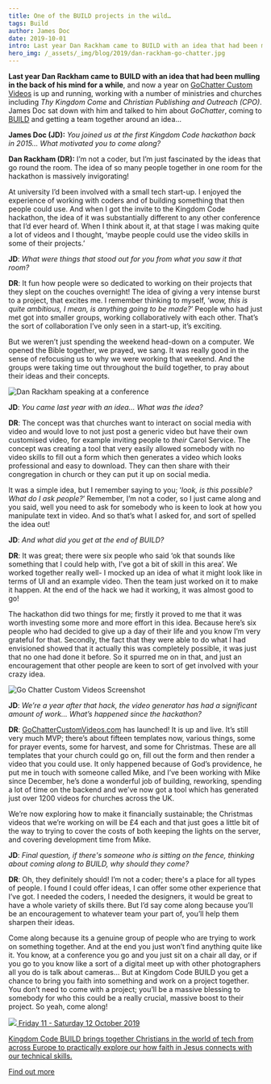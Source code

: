 ```yaml
---
title: One of the BUILD projects in the wild…
tags: Build
author: James Doc
date: 2019-10-01
intro: Last year Dan Rackham came to BUILD with an idea that had been mulling in the back of his mind for a while. James sat down with him and talked to him about GoChatter, coming to BUILD and getting a team together around an idea…
hero_img: /_assets/_img/blog/2019/dan-rackham-go-chatter.jpg
---
```


**Last year Dan Rackham came to BUILD with an idea that had been mulling in the back of his mind for a while**, and now a year on [GoChatter Custom Videos](https://www.gochattercustomvideos.com) is up and running, working with a number of ministries and churches including _Thy Kingdom Come_ and _Christian Publishing and Outreach (CPO)_. James Doc sat down with him and talked to him about _GoChatter_, coming to [BUILD](/build) and getting a team together around an idea…

**James Doc (JD):** _You joined us at the first Kingdom Code hackathon back in 2015… What motivated you to come along?_

**Dan Rackham (DR):** I’m not a coder, but I’m just fascinated by the ideas that go round the room. The idea of so many people together in one room for the hackathon is massively invigorating!

At university I’d been involved with a small tech start-up. I enjoyed the experience of working with coders and of building something that then people could use. And when I got the invite to the Kingdom Code hackathon, the idea of it was substantially different to any other conference that I’d ever heard of. When I think about it, at that stage I was making quite a lot of videos and I thought, ‘maybe people could use the video skills in some of their projects.’

**JD**: _What were things that stood out for you from what you saw it that room?_

**DR**: It fun how people were so dedicated to working on their projects that they slept on the couches overnight! The idea of giving a very intense burst to a project, that excites me. I remember thinking to myself, ‘_wow, this is quite ambitious, I mean, is anything going to be made?_’ People who had just met got into smaller groups, working collaboratively with each other. That’s the sort of collaboration I’ve only seen in a start-up, it’s exciting.

But we weren’t just spending the weekend head-down on a computer. We opened the Bible together, we prayed, we sang. It was really good in the sense of refocusing us to why we were working that weekend. And the groups were taking time out throughout the build together, to pray about their ideas and their concepts.

<img class="img img--pull-right" src="/_assets/_img/people/dan-rackham-kingdom-code.jpg" alt="Dan Rackham speaking at a conference" />

**JD**: _You came last year with an idea… What was the idea?_

**DR**: The concept was that churches want to interact on social media with video and would love to not just post a generic video but have their own customised video, for example inviting people to _their_ Carol Service. The concept was creating a tool that very easily allowed somebody with no video skills to fill out a form which then generates a video which looks professional and easy to download. They can then share with their congregation in church or they can put it up on social media.

It was a simple idea, but I remember saying to you; ‘_look, is this possible? What do I ask people?_’ Remember, I’m not a coder, so I just came along and you said, well you need to ask for somebody who is keen to look at how you manipulate text in video. And so that’s what I asked for, and sort of spelled the idea out!

**JD**: _And what did you get at the end of BUILD?_

**DR**: It was great; there were six people who said ‘ok that sounds like something that I could help with, I’ve got a bit of skill in this area’. We worked together really well- I mocked up an idea of what it might look like in terms of UI and an example video. Then the team just worked on it to make it happen. At the end of the hack we had it working, it was almost good to go!

The hackathon did two things for me; firstly it proved to me that it was worth investing some more and more effort in this idea. Because here’s six people who had decided to give up a day of their life and you know I’m very grateful for that. Secondly, the fact that they were able to do what I had envisioned showed that it actually this was completely possible, it was just that no one had done it before. So it spurred me on in that, and just an encouragement that other people are keen to sort of get involved with your crazy idea.

<img class="img img--pull-left" src="/_assets/_img/blog/2019/go-chatter-custom-videos-kingdom-code.png" alt="Go Chatter Custom Videos Screenshot" />

**JD**: _We’re a year after that hack, the video generator has had a significant amount of work… What’s happened since the hackathon?_

**DR**: [GoChatterCustomVideos.com](https://www.gochattercustomvideos.com) has launched! It is up and live. It’s still very much MVP; there’s about fifteen templates now, various things, some for prayer events, some for harvest, and some for Christmas. These are all templates that your church could go on, fill out the form and then render a video that you could use. It only happened because of God’s providence, he put me in touch with someone called Mike, and I’ve been working with Mike since December, he’s done a wonderful job of building, reworking, spending a lot of time on the backend and we’ve now got a tool which has generated just over 1200 videos for churches across the UK.

We’re now exploring how to make it financially sustainable; the Christmas videos that we’re working on will be £4 each and that just goes a little bit of the way to trying to cover the costs of both keeping the lights on the server, and covering development time from Mike.

**JD**: _Final question, if there's someone who is sitting on the fence, thinking about coming along to BUILD, why should they come?_

**DR**: Oh, they definitely should! I’m not a coder; there's a place for all types of people. I found I could offer ideas, I can offer some other experience that I’ve got. I needed the coders, I needed the designers, it would be great to have a whole variety of skills there. But I’d say come along because you’ll be an encouragement to whatever team your part of, you’ll help them sharpen their ideas.

Come along because its a genuine group of people who are trying to work on something together. And at the end you just won’t find anything quite like it. You know, at a conference you go and you just sit on a chair all day, or if you go to you know like a sort of a digital meet up with other photographers all you do is talk about cameras… But at Kingdom Code BUILD you get a chance to bring you faith into something and work on a project together. You don’t need to come with a project; you’ll be a massive blessing to somebody for who this could be a really crucial, massive boost to their project. So yeah, come along!

<section class="promo">

  <a class="promo__content" href="/build">

  <img class="promo__content__logo" src="/_assets/_img/build.svg" />

  <date>
    Friday 11 - Saturday 12 October 2019
  </date>

  <p>
    Kingdom Code BUILD brings together Christians in the world of tech from across Europe to practically explore our how faith in Jesus connects with our technical skills.
  </p>

  <p>
    <span class="promo__content__button">
      Find out more
    </span>
  </p>
  </a>
</section>

